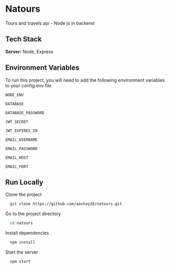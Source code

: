 # Natours

Tours and travels api - Node js in backend

## Tech Stack

**Server:** Node, Express

## Environment Variables

To run this project, you will need to add the following environment variables to your config.env file

`NODE_ENV`

`DATABASE`

`DATABASE_PASSWORD`

`JWT_SECRET`

`JWT_EXPIRES_IN`

`EMAIL_USERNAME`

`EMAIL_PASSWORD`

`EMAIL_HOST`

`EMAIL_PORT`

## Run Locally

Clone the project

```bash
  git clone https://github.com/aashay28/natours.git
```

Go to the project directory

```bash
  cd natours
```

Install dependencies

```bash
  npm install
```

Start the server

```bash
  npm start
```
